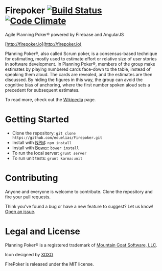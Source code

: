 Firepoker [![Build Status](https://travis-ci.org/eduelias/Firepoker.png?branch=master)](https://travis-ci.org/Wizehive/Firepoker) [![Code Climate](https://codeclimate.com/github/eduelias/Firepoker/badges/gpa.svg)](https://codeclimate.com/github/Wizehive/Firepoker)
=========

Agile Planning Poker® powered by Firebase and AngularJS

[http://firepoker.io](http://firepoker.io)

Planning Poker®, also called Scrum poker, is a consensus-based technique for estimating, mostly used to estimate effort or relative size of user stories in software development. In Planning Poker®, members of the group make estimates by playing numbered cards face-down to the table, instead of speaking them aloud. The cards are revealed, and the estimates are then discussed. By hiding the figures in this way, the group can avoid the cognitive bias of anchoring, where the first number spoken aloud sets a precedent for subsequent estimates.

To read more, check out the [Wikipedia](http://en.wikipedia.org/wiki/Planning_poker) page.


Getting Started
=========

* Clone the repository: `git clone https://github.com/eduelias/Firepoker.git`
* Install with [NPM](https://github.com/isaacs/npm): `npm install`
* Install with [Bower](https://github.com/bower/bower): `bower install`
* To run the local server: `grunt server`
* To run unit tests: `grunt karma:unit`

Contributing
=========

Anyone and everyone is welcome to contribute. Clone the repository and fire your pull requests.

Think you've found a bug or have a new feature to suggest? Let us know! [Open an issue](https://github.com/eduelias/Firepoker/issues).

Legal and License
=========

Planning Poker® is a registered trademark of [Mountain Goat Software, LLC](http://www.mountaingoatsoftware.com/).

Icon designed by [XOXO](http://thenounproject.com/xoxo/)

FirePoker is released under the MIT license.
